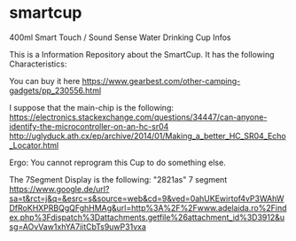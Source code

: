 # smartcup
400ml Smart Touch / Sound Sense Water Drinking Cup Infos


This is a Information Repository about the SmartCup. It has the following Characteristics:


You can buy it here
https://www.gearbest.com/other-camping-gadgets/pp_230556.html


I suppose that the main-chip is the following:
https://electronics.stackexchange.com/questions/34447/can-anyone-identify-the-microcontroller-on-an-hc-sr04
http://uglyduck.ath.cx/ep/archive/2014/01/Making_a_better_HC_SR04_Echo_Locator.html



Ergo: You cannot reprogram this Cup to do something else. 


The 7Segment Display is the  following:
"2821as" 7 segment
https://www.google.de/url?sa=t&rct=j&q=&esrc=s&source=web&cd=9&ved=0ahUKEwirtof4vP3WAhWDfRoKHXPRBQgQFghHMAg&url=http%3A%2F%2Fwww.adelaida.ro%2Findex.php%3Fdispatch%3Dattachments.getfile%26attachment_id%3D3912&usg=AOvVaw1xhYA7iitCbTs9uwP31vxa
